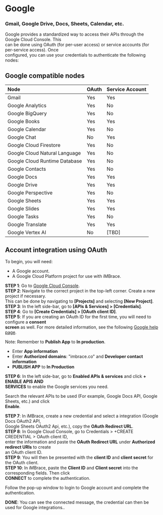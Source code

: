 
# Google

### Gmail, Google Drive, Docs, Sheets, Calendar, etc.  

Google provides a standardized way to access their APIs through the Google Cloud Console. This  
can be done using OAuth (for per-user access) or service accounts (for per-service access). Once  
configured, you can use your credentials to authenticate the following nodes:  

## Google compatible nodes  

| Node                      | OAuth | Service Account |
|:--------------------------|-------|-----------------|
| Gmail                     | Yes   | Yes             |
| Google Analytics          | Yes   | No              |
| Google BigQuery           | Yes   | No              |
| Google Books              | Yes   | Yes             |
| Google Calendar           | Yes   | No              |
| Google Chat               | No    | Yes             |
| Google Cloud Firestore    | Yes   | No              |
| Google Cloud Natural Language | Yes | No           |
| Google Cloud Runtime Database | Yes | No           |
| Google Contacts           | Yes   | No              |
| Google Docs               | Yes   | Yes             |
| Google Drive              | Yes   | Yes             |
| Google Perspective        | Yes   | No              |
| Google Sheets             | Yes   | Yes             |
| Google Slides             | Yes   | Yes             |
| Google Tasks              | Yes   | No              |
| Google Translate          | Yes   | Yes             |
| Google Vertex AI          | No    | [TBD]           |  


## Account integration using OAuth  

To begin, you will need:  

- A Google account.
- A Google Cloud Platform project for use with iMBrace.  

**STEP 1**: Go to [Google Cloud Console](https://console.cloud.google.com).  
**STEP 2**: Navigate to the correct project in the top-left corner. Create a new project if necessary.  
This can be done by navigating to **[Projects]** and selecting **[New Project]**.  
**STEP 3**: In the left side-bar, go to **[APIs & Services] > [Credentials]**.  
**STEP 4**: Go to **[Create Credentials] > [OAuth client ID]**.  
**STEP 5**: If you are creating an OAuth ID for the first time, you will need to configure a **consent  
screen** as well. For more detailed information, see the following [Google help page](https://support.google.com/cloud/answer/10311615?hl=en&ref_topic=3473162).  

Note: Remember to **Publish App** to **In production**.  

- Enter **App information** 
- Enter **Authorized domains**: "imbrace.co" and **Developer contact information**
- **PUBLISH APP** to **In Production**

**STEP 6**: In the left side-bar, go to **Enabled APIs & services** and click **+ ENABLE APIS AND**  
**SERVICES** to enable the Google services you need.

Search the relevant APIs to be used (For example, Google Docs API, Google Sheets, etc.) and click  
**Enable**.  

**STEP 7**: In iMBrace, create a new credential and select a integration (Google Docs OAuth2 API,  
Google Sheets OAuth2 Api, etc.), copy the **OAuth Redirect URL**.  
**STEP 8**: In Google Cloud Console, go to Credentials > +CREATE CREDENTIAL > OAuth client ID,  
enter the information and paste the **OAuth Redirect URL** under **Authorized redirect URIs** to create  
an OAuth client ID.  
**STEP 9**: You will then be presented with the **client ID** and **client secret** for the OAuth client.  
**STEP 10**: In iMBrace, paste the **Client ID** and **Client secret** into the corresponding fields. Then click  
**CONNECT** to complete the authentication.

Follow the pop-up window to login to Google account and complete the authentication.

**DONE**: You can see the connected message, the credential can then be used for Google integrations..
